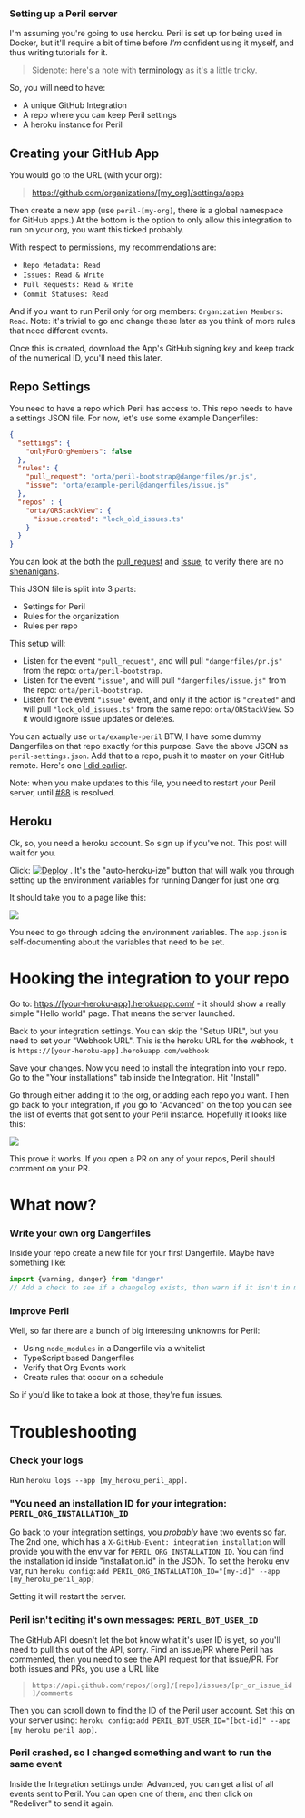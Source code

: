 ### Setting up a Peril server

I'm assuming you're going to use heroku. Peril is set up for being used in Docker, but it'll require a bit of time before _I'm_ confident using it myself, and thus writing tutorials for it.

> Sidenote: here's a note with [terminology](./terminology.md) as it's a little tricky.

So, you will need to have:

-   A unique GitHub Integration
-   A repo where you can keep Peril settings
-   A heroku instance for Peril

## Creating your GitHub App

You would go to the URL (with your org): 

> <https://github.com/organizations/[my_org]/settings/apps>

Then create a new app (use `peril-[my-org]`, there is a global namespace for GitHub apps.) At the bottom is the option to only allow this integration to run on your org, you want this ticked probably.

With respect to permissions, my recommendations are:

-   `Repo Metadata: Read`
-   `Issues: Read & Write`
-   `Pull Requests: Read & Write`
-   `Commit Statuses: Read`

And if you want to run Peril only for org members: `Organization Members: Read`. Note: it's trivial to go and change these later as you think of more rules that need different events.

Once this is created, download the App's GitHub signing key and keep track of the numerical ID, you'll need this later.

## Repo Settings

You need to have a repo which Peril has access to. This repo needs to have a settings JSON file. For now, let's use some example Dangerfiles:

```json
{
  "settings": {
    "onlyForOrgMembers": false
  },
  "rules": {
    "pull_request": "orta/peril-bootstrap@dangerfiles/pr.js",
    "issue": "orta/example-peril@dangerfiles/issue.js"
  },
  "repos" : {
    "orta/ORStackView": {
      "issue.created": "lock_old_issues.ts"
    }
  }
}
```

You can look at the both the [pull_request](https://github.com/orta/peril-bootstrap/blob/master/dangerfiles/pr.js) and [issue](https://github.com/orta/peril-bootstrap/blob/master/dangerfiles/issue.js), to verify there are no [shenanigans](https://www.merriam-webster.com/dictionary/shenanigan). 

This JSON file is split into 3 parts:

-   Settings for Peril
-   Rules for the organization 
-   Rules per repo

This setup will:

-   Listen for the event `"pull_request"`, and will pull  `"dangerfiles/pr.js"` from the repo: `orta/peril-bootstrap`.
-   Listen for the event `"issue"`, and will pull  `"dangerfiles/issue.js"` from the repo: `orta/peril-bootstrap`.
-   Listen for the event `"issue"` event, and only if the action is `"created"` and will pull `"lock_old_issues.ts"` from the same repo: `orta/ORStackView`. So it would ignore issue updates or deletes.

You can actually use `orta/example-peril` BTW, I have some dummy Dangerfiles on that repo exactly for this purpose. Save the above JSON as `peril-settings.json`. Add that to a repo, push it to master on your GitHub remote. Here's one [I did earlier](https://github.com/artsy/artsy-danger/commit/03a1745b1f9f83fc2367ed6cdc72dee3f466b75f).

Note: when you make updates to this file, you need to restart your Peril server, until [#88](https://github.com/danger/peril/issues/88) is resolved.

## Heroku

Ok, so, you need a heroku account. So sign up if you've not. This post will wait for you.

Click: [![Deploy](https://www.herokucdn.com/deploy/button.png)](https://heroku.com/deploy?template=https://github.com/danger/peril)
 . It's the "auto-heroku-ize" button that will walk you through setting up the environment variables for running Danger for just one org.

It should take you to a page like this:

![](images/heroku_setup.png)

You need to go through adding the environment variables. The `app.json` is self-documenting about the variables that need to be set.

# Hooking the integration to your repo

Go to:  <https://[your-heroku-app].herokuapp.com/> - it should show a really simple "Hello world" page. That means the server launched.

Back to your integration settings. You can skip the "Setup URL", but you need to set your "Webhook URL". This is the heroku URL for the webhook, it is `https://[your-heroku-app].herokuapp.com/webhook`

Save your changes. Now you need to install the integration into your repo. Go to the "Your installations" tab inside the Integration. Hit "Install"

Go through either adding it to the org, or adding each repo you want. Then go back to your integration, if you go to "Advanced" on the top you can see the list of events that got sent to your Peril instance. Hopefully it looks like this:

![](images/events.png)

This prove it works. If you open a PR on any of your repos, Peril should comment on your PR. 

# What now?

### Write your own org Dangerfiles

Inside your repo create a new file for your first Dangerfile. Maybe have something like:

```js
import {warning, danger} from "danger"
// Add a check to see if a changelog exists, then warn if it isn't in modified etc
```

### Improve Peril

Well, so far there are a bunch of big interesting unknowns for Peril:

-   Using `node_modules` in a Dangerfile via a whitelist
-   TypeScript based Dangerfiles
-   Verify that Org Events work
-   Create rules that occur on a schedule

So if you'd like to take a look at those, they're fun issues. 

# Troubleshooting

### Check your logs

Run `heroku logs --app [my_heroku_peril_app]`.

### "You need an installation ID for your integration: `PERIL_ORG_INSTALLATION_ID`

Go back to your integration settings, you _probably_ have two events so far. The 2nd one, which has a `X-GitHub-Event: integration_installation` will provide you with the env var for `PERIL_ORG_INSTALLATION_ID`. You can find the installation id inside "installation.id" in the JSON. To set the heroku env var, run `heroku config:add PERIL_ORG_INSTALLATION_ID="[my-id]" --app [my_heroku_peril_app]`

Setting it will restart the server.

### Peril isn't editing it's own messages: `PERIL_BOT_USER_ID`

The GitHub API doesn't let the bot know what it's user ID is yet, so you'll need to pull this out of the API, sorry. Find an issue/PR where Peril has commented, then you need to see the API request for that issue/PR. For both issues and PRs, you use a URL like

> `https://api.github.com/repos/[org]/[repo]/issues/[pr_or_issue_id]/comments`

Then you can scroll down to find the ID of the Peril user account. Set this on your server using: `heroku config:add PERIL_BOT_USER_ID="[bot-id]" --app [my_heroku_peril_app]`.

### Peril crashed, so I changed something and want to run the same event

Inside the Integration settings under Advanced, you can get a list of all events sent to Peril. You can open one of them, and then click on "Redeliver" to send it again.
